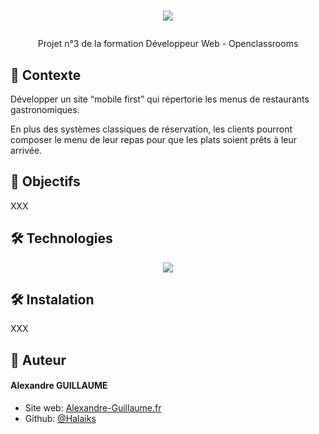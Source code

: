 # <p align="center"><img src="https://user.oc-static.com/upload/2024/02/03/17069637720332_Capture%20d%E2%80%99e%CC%81cran%202024-02-03%20a%CC%80%2014.35.07.png" /></p>
<p align="center">Projet n°3 de la formation Développeur Web - Openclassrooms</p>

## 🧐 Contexte

Développer un site “mobile first” qui répertorie les menus de restaurants gastronomiques.

En plus des systèmes classiques de réservation, les clients pourront composer le menu de leur repas pour que les plats soient prêts à leur arrivée.

## 🚀 Objectifs

XXX

## 🛠️ Technologies

<p align="center">

<img src="https://skillicons.dev/icons?i=html,css,sass" />

</p>

## 🛠️ Instalation

XXX

## 🙇 Auteur

#### Alexandre GUILLAUME

- Site web: [Alexandre-Guillaume.fr](https://alexandre-guillaume.fr/)
- Github: [@Halaiks](https://github.com/Halaiks)
